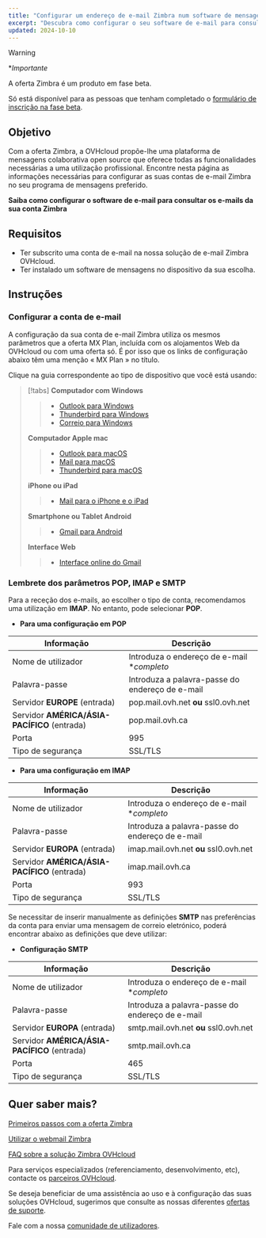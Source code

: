```yaml
--- 
title: "Configurar um endereço de e-mail Zimbra num software de mensagens"
excerpt: "Descubra como configurar o seu software de e-mail para consultar os e-mails da sua conta Zimbra"
updated: 2024-10-10
--- 
```


<style>
.w-400 {
max-width:400px!important;
}
</style>

> [!warning]
>
> **Importante*
>
> A oferta Zimbra é um produto em fase beta.
>
> Só está disponível para as pessoas que tenham completado o [formulário de inscrição na fase beta](https://labs.ovhcloud.com/en/zimbra-beta/).
>

## Objetivo

Com a oferta Zimbra, a OVHcloud propõe-lhe uma plataforma de mensagens colaborativa open source que oferece todas as funcionalidades necessárias a uma utilização profissional. Encontre nesta página as informações necessárias para configurar as suas contas de e-mail Zimbra no seu programa de mensagens preferido.

**Saiba como configurar o software de e-mail para consultar os e-mails da sua conta Zimbra**

## Requisitos

- Ter subscrito uma conta de e-mail na nossa solução de e-mail Zimbra OVHcloud.
- Ter instalado um software de mensagens no dispositivo da sua escolha.

## Instruções

### Configurar a conta de e-mail <a name="mail-config"></a>

A configuração da sua conta de e-mail Zimbra utiliza os mesmos parâmetros que a oferta MX Plan, incluída com os alojamentos Web da OVHcloud ou com uma oferta só. É por isso que os links de configuração abaixo têm uma menção « MX Plan » no título.

Clique na guia correspondente ao tipo de dispositivo que você está usando:

> [!tabs]
> **Computador com Windows**
>>
>> - [Outlook para Windows](/pages/web_cloud/email_and_collaborative_solutions/mx_plan/how_to_configure_outlook_2016)
>> - [Thunderbird para Windows](/pages/web_cloud/email_and_collaborative_solutions/mx_plan/how_to_configure_thunderbird_windows)
>> - [Correio para Windows](/pages/web_cloud/email_and_collaborative_solutions/mx_plan/how_to_configure_windows_10)
>>
> **Computador Apple mac**
>>
>> - [Outlook para macOS](/pages/web_cloud/email_and_collaborative_solutions/mx_plan/how_to_configure_outlook_2016_mac)
>> - [Mail para macOS](/pages/web_cloud/email_and_collaborative_solutions/mx_plan/how_to_configure_mail_macos)
>> - [Thunderbird para macOS](/pages/web_cloud/email_and_collaborative_solutions/mx_plan/how_to_configure_thunderbird_mac)
>>
> **iPhone ou iPad**
>>
>> - [Mail para o iPhone e o iPad](/pages/web_cloud/email_and_collaborative_solutions/mx_plan/how_to_configure_ios)
>>
> **Smartphone ou Tablet Android**
>>
>> - [Gmail para Android](/pages/web_cloud/email_and_collaborative_solutions/mx_plan/how_to_configure_android)
>>
> **Interface Web**
>>
>> - [Interface online do Gmail](/pages/web_cloud/email_and_collaborative_solutions/mx_plan/how_to_configure_gmail)
>>

### Lembrete dos parâmetros POP, IMAP e SMTP <a name="popimap-settings"></a>

Para a receção dos e-mails, ao escolher o tipo de conta, recomendamos uma utilização em **IMAP**. No entanto, pode selecionar **POP**.

- **Para uma configuração em POP**

|Informação|Descrição|
|---|---|
|Nome de utilizador|Introduza o endereço de e-mail **completo*|
|Palavra-passe|Introduza a palavra-passe do endereço de e-mail|
|Servidor **EUROPE** (entrada)|pop.mail.ovh.net **ou** ssl0.ovh.net|
|Servidor **AMÉRICA/ÁSIA-PACÍFICO** (entrada)|pop.mail.ovh.ca|
|Porta|995|
|Tipo de segurança|SSL/TLS|

- **Para uma configuração em IMAP**

|Informação|Descrição|
|---|---|
|Nome de utilizador|Introduza o endereço de e-mail **completo*|
|Palavra-passe|Introduza a palavra-passe do endereço de e-mail|
|Servidor **EUROPA** (entrada)|imap.mail.ovh.net **ou** ssl0.ovh.net|
|Servidor **AMÉRICA/ÁSIA-PACÍFICO** (entrada)|imap.mail.ovh.ca|
|Porta|993|
|Tipo de segurança|SSL/TLS|

Se necessitar de inserir manualmente as definições **SMTP** nas preferências da conta para enviar uma mensagem de correio eletrónico, poderá encontrar abaixo as definições que deve utilizar:

- **Configuração SMTP**

|Informação|Descrição|
|---|---|
|Nome de utilizador|Introduza o endereço de e-mail **completo*|
|Palavra-passe|Introduza a palavra-passe do endereço de e-mail|
|Servidor **EUROPA** (entrada)|smtp.mail.ovh.net **ou** ssl0.ovh.net|
|Servidor **AMÉRICA/ÁSIA-PACÍFICO** (entrada)|smtp.mail.ovh.ca|
|Porta|465|
|Tipo de segurança|SSL/TLS|

## Quer saber mais? <a name="go-further"></a>

[Primeiros passos com a oferta Zimbra](/pages/web_cloud/email_and_collaborative_solutions/zimbra/getting_started_zimbra)

[Utilizar o webmail Zimbra](/pages/web_cloud/email_and_collaborative_solutions/mx_plan/email_zimbra)

[FAQ sobre a solução Zimbra OVHcloud](/pages/web_cloud/email_and_collaborative_solutions/mx_plan/faq-zimbra)

Para serviços especializados (referenciamento, desenvolvimento, etc), contacte os [parceiros OVHcloud](/links/partner).

Se deseja beneficiar de uma assistência ao uso e à configuração das suas soluções OVHcloud, sugerimos que consulte as nossas diferentes [ofertas de suporte](/links/suporte).

Fale com a nossa [comunidade de utilizadores](/links/community).